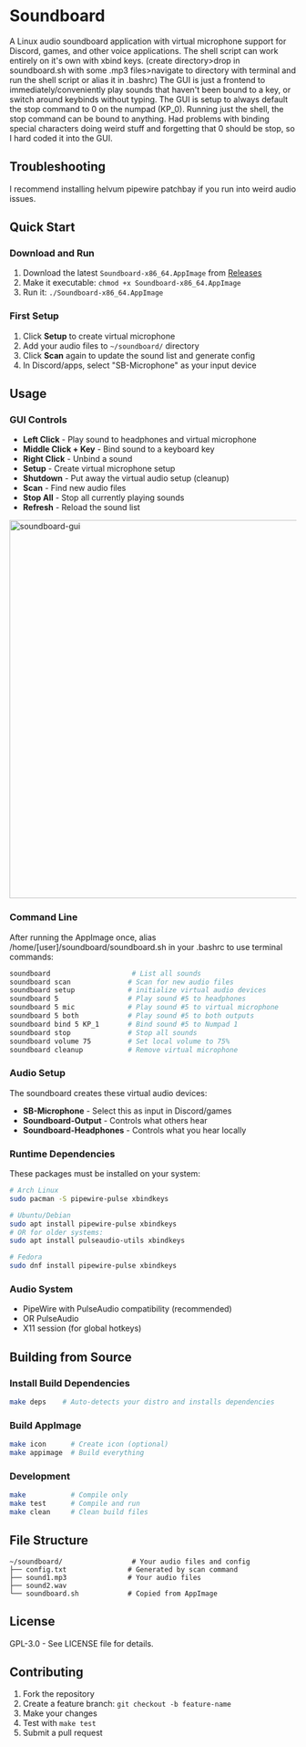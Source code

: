 # Soundboard

A Linux audio soundboard application with virtual microphone support for Discord, games, and other voice applications. The shell script can work entirely on it's own with xbind keys. (create directory>drop in soundboard.sh with some .mp3 files>navigate to directory with terminal and run the shell script or alias it in .bashrc) The GUI is just a frontend to immediately/conveniently play sounds that haven't been bound to a key, or switch around keybinds without typing. The GUI is setup to always default the stop command to 0 on the numpad (KP_0). Running just the shell, the stop command can be bound to anything. Had problems with binding special characters doing weird stuff and forgetting that 0 should be stop, so I hard coded it into the GUI.

## Troubleshooting
I recommend installing helvum pipewire patchbay if you run into weird audio issues. 
## Quick Start

### Download and Run
1. Download the latest `Soundboard-x86_64.AppImage` from [Releases](../../releases)
2. Make it executable: `chmod +x Soundboard-x86_64.AppImage`
3. Run it: `./Soundboard-x86_64.AppImage`

### First Setup
1. Click **Setup** to create virtual microphone
2. Add your audio files to `~/soundboard/` directory
4. Click **Scan** again to update the sound list and generate config
5. In Discord/apps, select "SB-Microphone" as your input device

## Usage

### GUI Controls
- **Left Click** - Play sound to headphones and virtual microphone
- **Middle Click + Key** - Bind sound to a keyboard key
- **Right Click** - Unbind a sound
- **Setup** - Create virtual microphone setup
- **Shutdown** - Put away the virtual audio setup (cleanup)
- **Scan** - Find new audio files
- **Stop All** - Stop all currently playing sounds
- **Refresh** - Reload the sound list
<img width="1081" height="663" alt="soundboard-gui" src="https://github.com/user-attachments/assets/6075639a-caa0-4431-b171-4c14b650aba2" />

### Command Line
After running the AppImage once, alias /home/[user]/soundboard/soundboard.sh in your .bashrc to use terminal commands:
```bash
soundboard                    # List all sounds
soundboard scan              # Scan for new audio files
soundboard setup             # initialize virtual audio devices
soundboard 5                 # Play sound #5 to headphones
soundboard 5 mic             # Play sound #5 to virtual microphone
soundboard 5 both            # Play sound #5 to both outputs
soundboard bind 5 KP_1       # Bind sound #5 to Numpad 1
soundboard stop              # Stop all sounds
soundboard volume 75         # Set local volume to 75%
soundboard cleanup           # Remove virtual microphone
```

### Audio Setup
The soundboard creates these virtual audio devices:
- **SB-Microphone** - Select this as input in Discord/games
- **Soundboard-Output** - Controls what others hear
- **Soundboard-Headphones** - Controls what you hear locally

### Runtime Dependencies
These packages must be installed on your system:
```bash
# Arch Linux
sudo pacman -S pipewire-pulse xbindkeys

# Ubuntu/Debian
sudo apt install pipewire-pulse xbindkeys
# OR for older systems:
sudo apt install pulseaudio-utils xbindkeys

# Fedora
sudo dnf install pipewire-pulse xbindkeys
```

### Audio System
- PipeWire with PulseAudio compatibility (recommended)
- OR PulseAudio
- X11 session (for global hotkeys)

## Building from Source

### Install Build Dependencies
```bash
make deps    # Auto-detects your distro and installs dependencies
```

### Build AppImage
```bash
make icon      # Create icon (optional)
make appimage  # Build everything
```

### Development
```bash
make           # Compile only
make test      # Compile and run
make clean     # Clean build files
```

## File Structure
```
~/soundboard/                 # Your audio files and config
├── config.txt               # Generated by scan command
├── sound1.mp3               # Your audio files
├── sound2.wav
└── soundboard.sh            # Copied from AppImage
```


## License

GPL-3.0 - See LICENSE file for details.

## Contributing

1. Fork the repository
2. Create a feature branch: `git checkout -b feature-name`
3. Make your changes
4. Test with `make test`
5. Submit a pull request

